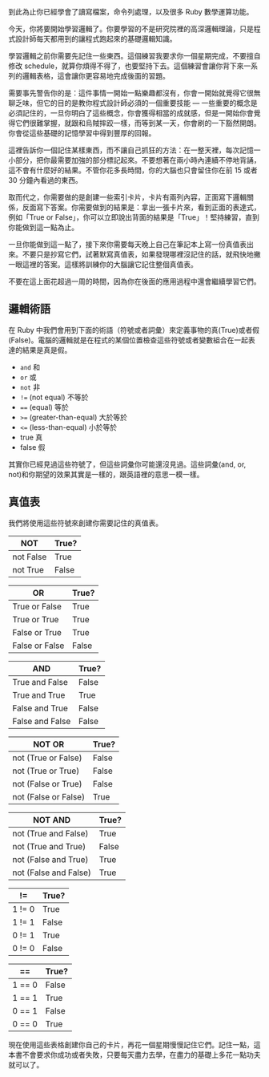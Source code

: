 到此為止你已經學會了讀寫檔案，命令列處理，以及很多 Ruby 數學運算功能。

今天，你將要開始學習邏輯了。你要學習的不是研究院裡的高深邏輯理論，只是程式設計師每天都用到的讓程式跑起來的基礎邏輯知識。

學習邏輯之前你需要先記住一些東西。這個練習我要求你一個星期完成，不要擅自修改 schedule，就算你煩得不得了，也要堅持下去。這個練習會讓你背下來一系列的邏輯表格，這會讓你更容易地完成後面的習題。

需要事先警告你的是：這件事情一開始一點樂趣都沒有，你會一開始就覺得它很無聊乏味，但它的目的是教你程式設計師必須的一個重要技能 — 一些重要的概念是必須記住的，一旦你明白了這些概念，你會獲得相當的成就感，但是一開始你會覺得它們很難掌握，就跟和烏賊摔跤一樣，而等到某一天，你會刷的一下豁然開朗。你會從這些基礎的記憶學習中得到豐厚的回報。

這裡告訴你一個記住某樣東西，而不讓自己抓狂的方法：在一整天裡，每次記憶一小部分，把你最需要加強的部分標記起來。不要想著在兩小時內連續不停地背誦，這不會有什麼好的結果。不管你花多長時間，你的大腦也只會留住你在前 15 或者 30 分鐘內看過的東西。

取而代之，你需要做的是創建一些索引卡片，卡片有兩列內容，正面寫下邏輯關係，反面寫下答案。你需要做到的結果是：拿出一張卡片來，看到正面的表達式，例如「True or False」，你可以立即說出背面的結果是「True」！堅持練習，直到你能做到這一點為止。

一旦你能做到這一點了，接下來你需要每天晚上自己在筆記​​本上寫一份真值表出來。不要只是抄寫它們，試著默寫真值表，如果發現哪裡沒記住的話，就飛快地撇一眼這裡的答案。這樣將訓練你的大腦讓它記住整個真值表。

不要在這上面花超過一周的時間，因為你在後面的應用過程中還會繼續學習它們。

## 邏輯術語

在 Ruby 中我們會用到下面的術語（符號或者詞彙）來定義事物的真(True)或者假(False)。電腦的邏輯就是在程式的某個位置檢查這些符號或者變數組合在一起表達的結果是真是假。

*   `and` 和
*   `or` 或
*   `not` 非
*   `!=` (not equal) 不等於
*   `==` (equal) 等於
*   `>=` (greater-than-equal) 大於等於
*   `<=` (less-than-equal) 小於等於
*   true 真
*   false 假

其實你已經見過這些符號了，但這些詞彙你可能還沒見過。這些詞彙(and, or, not)和你期望的效果其實是一樣的，跟英語裡的意思一模一樣。

## 真值表

我們將使用這些符號來創建你需要記住的真值表。

| NOT | True? |
| --- | --- |
| not False | True |
| not True | False |

| OR | True? |
| --- | --- |
| True or False | True |
| True or True | True |
| False or True | True |
| False or False | False |

| AND | True? |
| --- | --- |
| True and False | False |
| True and True | True |
| False and True | False |
| False and False | False |

| NOT OR | True? |
| --- | --- |
| not (True or False) | False |
| not (True or True) | False |
| not (False or True) | False |
| not (False or False) | True |

| NOT AND | True? |
| --- | --- |
| not (True and False) | True |
| not (True and True) | False |
| not (False and True) | True |
| not (False and False) | True |

| != | True? |
| --- | --- |
| 1 != 0 | True |
| 1 != 1 | False |
| 0 != 1 | True |
| 0 != 0 | False |

| == | True? |
| --- | --- |
| 1 == 0 | False |
| 1 == 1 | True |
| 0 == 1 | False |
| 0 == 0 | True |

現在使用這些表格創建你自己的卡片，再花一個星期慢慢記住它們。記住一點，這本書不會要求你成功或者失敗，只要每天盡力去學，在盡力的基礎上多花一點功夫就可以了。